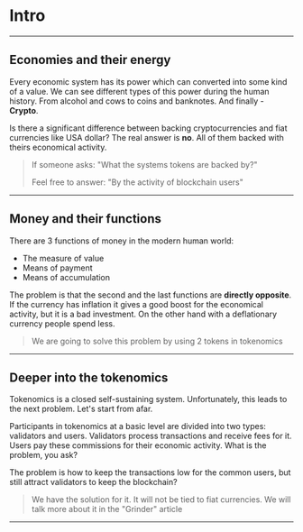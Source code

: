 # Intro

***

## Economies and their energy

Every economic system has its power which can converted into some kind of a value. We can see different types of this power during the human history. From alcohol and cows to coins and banknotes. And finally - **Crypto**.

Is there a significant difference between backing cryptocurrencies and fiat currencies like USA dollar? The real answer is **no**. All of them backed with theirs economical activity.

> If someone asks: "What the systems tokens are backed by?"
>
> Feel free to answer: "By the activity of blockchain users"

***

## Money and their functions

There are 3 functions of money in the modern human world:

* The measure of value
* Means of payment
* Means of accumulation

The problem is that the second and the last functions are **directly opposite**. If the currency has inflation it gives a good boost for the economical activity, but it is a bad investment. On the other hand with a deflationary currency people spend less.

> We are going to solve this problem by using 2 tokens in tokenomics

***

## Deeper into the tokenomics

Tokenomics is a closed self-sustaining system. Unfortunately, this leads to the next problem. Let's start from afar.

Participants in tokenomics at a basic level are divided into two types: validators and users. Validators process transactions and receive fees for it. Users pay these commissions for their economic activity. What is the problem, you ask?

The problem is how to keep the transactions low for the common users, but still attract validators to keep the blockchain?

> We have the solution for it. It will not be tied to fiat currencies. We will talk more about it in the "Grinder" article

***
